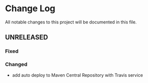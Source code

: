 # Change Log
All notable changes to this project will be documented in this file.

## UNRELEASED

### Fixed

### Changed
- add auto deploy to Maven Central Repository with Travis service 

  